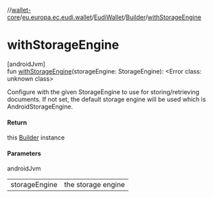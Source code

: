 //[wallet-core](../../../../index.md)/[eu.europa.ec.eudi.wallet](../../index.md)/[EudiWallet](../index.md)/[Builder](index.md)/[withStorageEngine](with-storage-engine.md)

# withStorageEngine

[androidJvm]\
fun [withStorageEngine](with-storage-engine.md)(storageEngine: StorageEngine): &lt;Error class: unknown class&gt;

Configure with the given StorageEngine to use for storing/retrieving documents. If not set, the default storage engine will be used which is AndroidStorageEngine.

#### Return

this [Builder](index.md) instance

#### Parameters

androidJvm

| | |
|---|---|
| storageEngine | the storage engine |
